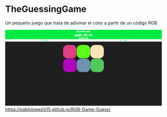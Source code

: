 # TheGuessingGame

<p>Un pequeño juego que trata de adivinar el color a partir de un código RGB</p>

![](img/InicioJuego.png)
https://pablolopezlo15.github.io/RGB-Game-Guess/

